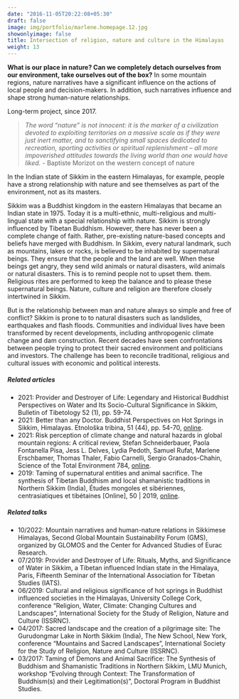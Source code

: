 ```yaml
---
date: "2016-11-05T20:22:08+05:30"
draft: false
image: img/portfolio/marlene.homepage.12.jpg
showonlyimage: false
title: Intersection of religion, nature and culture in the Himalayas
weight: 13
---
```


**What is our place in nature? Can we completely detach ourselves from our environment, take ourselves out of the box?** In some mountain regions, nature narratives have a significant influence on the actions of local people and decision-makers. In addition, such narratives influence and shape strong human-nature relationships. 
<!--more-->

Long-term project, since 2017.

>*The word “nature” is not innocent: it is the marker of a
civilization devoted to exploiting territories on a massive
scale as if they were just inert matter, and to sanctifying
small spaces dedicated to recreation, sporting activities
or spiritual replenishment – all more impoverished
attitudes towards the living world than one would have
liked.* - Baptiste Morizot on the western concept of nature

In the Indian state of Sikkim in the eastern Himalayas, for example, people have a strong relationship with nature and see themselves as part of the environment, not as its masters.  

Sikkim was a Buddhist kingdom in the eastern Himalayas that became an Indian state in 1975. Today it is a multi-ethnic, multi-religious and multi-lingual state with a special relationship with nature. Sikkim is strongly influenced by Tibetan Buddhism. However, there has never been a complete change of faith. Rather, pre-existing nature-based concepts and beliefs have merged with Buddhism. In Sikkim, every natural landmark, such as mountains, lakes or rocks, is believed to be inhabited by supernatural beings. They ensure that the people and the land are well. When these beings get angry, they send wild animals or natural disasters, wild animals or natural disasters. This is to remind people not to upset them. them. Religious rites are performed to keep the balance and to please these supernatural beings. Nature, culture and religion are therefore closely intertwined in Sikkim.

But is the relationship between man and nature always so simple and free of conflict? Sikkim is prone to to natural disasters such as landslides, earthquakes and flash floods. Communities and individual lives have been transformed by recent developments, including anthropogenic climate change and dam construction. Recent decades have seen confrontations between people trying to protect their sacred environment and politicians and investors. The challenge has been to reconcile traditional, religious and cultural issues with economic and political interests.


##### Related articles

- 2021: Provider and Destroyer of Life: Legendary and Historical Buddhist Perspectives on Water and Its Socio-Cultural Significance in Sikkim, Bulletin of Tibetology 52 (1), pp. 59-74.
- 2021: Better than any Doctor. Buddhist Perspectives on Hot Springs in Sikkim, Himalayas. Etnološka tribina, 51 (44), pp. 54-70, [online](https://doi.org/10.15378/1848-9540.2021.44.03).
- 2021: Risk perception of climate change and natural hazards in global mountain regions: A critical review, Stefan Schneiderbauer, Paola Fontanella Pisa, Jess L. Delves, Lydia Pedoth, Samuel Rufat, Marlene Erschbamer, Thomas Thaler, Fabio Carnelli, Sergio Granados-Chahin, Science of the Total Environment 784, [online](https://doi.org/10.1016/j.scitotenv.2021.146957).
- 2019: Taming of supernatural entities and animal sacrifice. The synthesis of Tibetan Buddhism and local shamanistic traditions in Northern Sikkim (India), Études mongoles et sibériennes, centrasiatiques et tibétaines [Online], 50 | 2019, [online](https://doi.org/10.4000/emscat.3915).


##### Related talks

- 10/2022: Mountain narratives and human-nature relations in Sikkimese Himalayas, Second Global Mountain Sustainability Forum (GMS), organized by GLOMOS and the Center for Advanced Studies of Eurac Research.
- 07/2019: Provider and Destroyer of Life: Rituals, Myths, and Significance of Water in Sikkim, a Tibetan influenced Indian state in the Himalaya, Paris, Fifteenth Seminar of the International Association for Tibetan Studies (IATS).
- 06/2019: Cultural and religious significance of hot springs in Buddhist influenced societies in the Himalayas, University College Cork, conference “Religion, Water, Climate: Changing Cultures and Landscapes”, International Society for the Study of Religion, Nature and Culture (ISSRNC).
- 04/2017: Sacred landscape and the creation of a pilgrimage site: The Gurudongmar Lake in North Sikkim (India), The New School, New York, conference “Mountains and Sacred Landscapes”, International Society for the Study of Religion, Nature and Culture (ISSRNC).
- 03/2017: Taming of Demons and Animal Sacrifice: The Synthesis of Buddhism and Shamanistic Traditions in Northern Sikkim, LMU Munich, workshop “Evolving through Context: The Transformation of Buddhism(s) and their Legitimation(s)”, Doctoral Program in Buddhist Studies.

